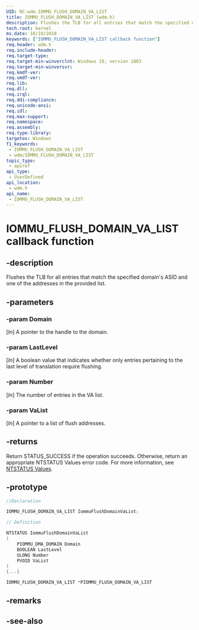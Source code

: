 ```yaml
---
UID: NC:wdm.IOMMU_FLUSH_DOMAIN_VA_LIST
title: IOMMU_FLUSH_DOMAIN_VA_LIST (wdm.h)
description: Flushes the TLB for all entries that match the specified domain's ASID and one of the addresses in the provided list.
tech.root: kernel
ms.date: 10/19/2018
keywords: ["IOMMU_FLUSH_DOMAIN_VA_LIST callback function"]
req.header: wdm.h
req.include-header: 
req.target-type: 
req.target-min-winverclnt: Windows 10, version 1803
req.target-min-winversvr: 
req.kmdf-ver: 
req.umdf-ver: 
req.lib: 
req.dll: 
req.irql: 
req.ddi-compliance: 
req.unicode-ansi: 
req.idl: 
req.max-support: 
req.namespace: 
req.assembly: 
req.type-library: 
targetos: Windows
f1_keywords:
 - IOMMU_FLUSH_DOMAIN_VA_LIST
 - wdm/IOMMU_FLUSH_DOMAIN_VA_LIST
topic_type:
 - apiref
api_type:
 - UserDefined
api_location:
 - wdm.h
api_name:
 - IOMMU_FLUSH_DOMAIN_VA_LIST
---
```


# IOMMU_FLUSH_DOMAIN_VA_LIST callback function


## -description

Flushes the TLB for all entries that match the specified domain's ASID and one of the addresses in the provided list.

## -parameters

### -param Domain

[_In_] A pointer to the handle to the domain.

### -param LastLevel

[_In_] A boolean value that indicates whether only entries pertaining to the last level of translation require flushing.

### -param Number

[_In_] The number of entries in the VA list.

### -param VaList 

[_In_] A pointer to a list of flush addresses.

## -returns

Return STATUS_SUCCESS if the operation succeeds. Otherwise, return an appropriate NTSTATUS Values error code. For more information, see [NTSTATUS Values](/windows-hardware/drivers/kernel/ntstatus-values).

## -prototype

```cpp
//Declaration

IOMMU_FLUSH_DOMAIN_VA_LIST IommuFlushDomainVaList; 

// Definition

NTSTATUS IommuFlushDomainVaList 
(
	PIOMMU_DMA_DOMAIN Domain
	BOOLEAN LastLevel
	ULONG Number
	PVOID VaList
)
{...}

IOMMU_FLUSH_DOMAIN_VA_LIST *PIOMMU_FLUSH_DOMAIN_VA_LIST


```

## -remarks

## -see-also
